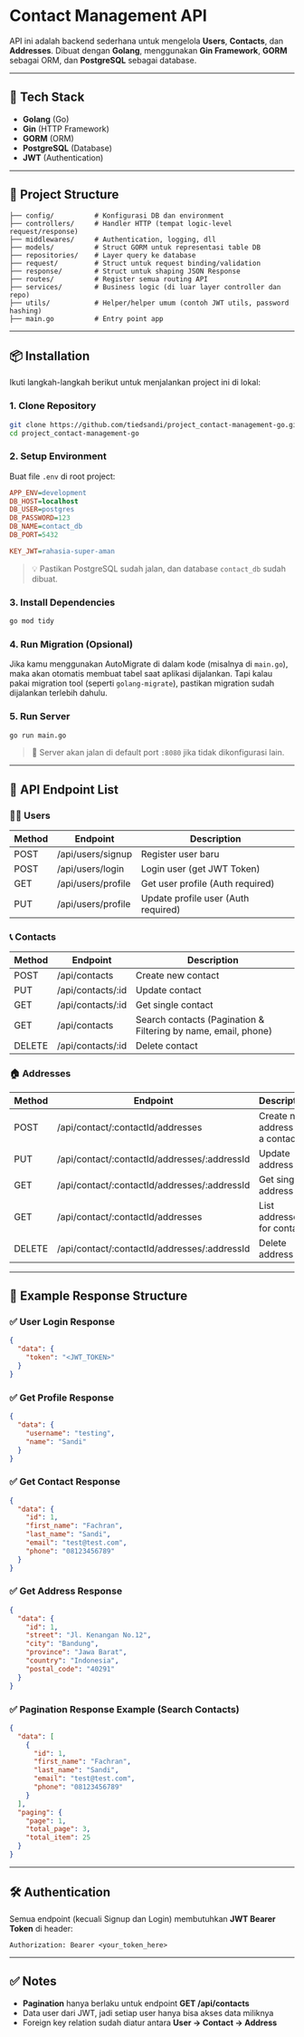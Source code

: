 # Contact Management API

API ini adalah backend sederhana untuk mengelola **Users**, **Contacts**, dan **Addresses**. Dibuat dengan **Golang**, menggunakan **Gin Framework**, **GORM** sebagai ORM, dan **PostgreSQL** sebagai database.

---

## 🚀 Tech Stack

- **Golang** (Go)
- **Gin** (HTTP Framework)
- **GORM** (ORM)
- **PostgreSQL** (Database)
- **JWT** (Authentication)

---

## 📂 Project Structure

```
├── config/          # Konfigurasi DB dan environment
├── controllers/     # Handler HTTP (tempat logic-level request/response)
├── middlewares/     # Authentication, logging, dll
├── models/          # Struct GORM untuk representasi table DB
├── repositories/    # Layer query ke database
├── request/         # Struct untuk request binding/validation
├── response/        # Struct untuk shaping JSON Response
├── routes/          # Register semua routing API
├── services/        # Business logic (di luar layer controller dan repo)
├── utils/           # Helper/helper umum (contoh JWT utils, password hashing)
├── main.go          # Entry point app
```

---

## 📦 Installation

Ikuti langkah-langkah berikut untuk menjalankan project ini di lokal:

### 1. Clone Repository

```bash
git clone https://github.com/tiedsandi/project_contact-management-go.git
cd project_contact-management-go
```

### 2. Setup Environment

Buat file `.env` di root project:

```ini
APP_ENV=development
DB_HOST=localhost
DB_USER=postgres
DB_PASSWORD=123
DB_NAME=contact_db
DB_PORT=5432

KEY_JWT=rahasia-super-aman
```

> 💡 Pastikan PostgreSQL sudah jalan, dan database `contact_db` sudah dibuat.

### 3. Install Dependencies

```bash
go mod tidy
```

### 4. Run Migration (Opsional)

Jika kamu menggunakan AutoMigrate di dalam kode (misalnya di `main.go`), maka akan otomatis membuat tabel saat aplikasi dijalankan. Tapi kalau pakai migration tool (seperti `golang-migrate`), pastikan migration sudah dijalankan terlebih dahulu.

### 5. Run Server

```bash
go run main.go
```

> 🚀 Server akan jalan di default port `:8080` jika tidak dikonfigurasi lain.

---

## 📌 API Endpoint List

### 🧑‍💻 Users

| Method | Endpoint           | Description                         |
| ------ | ------------------ | ----------------------------------- |
| POST   | /api/users/signup  | Register user baru                  |
| POST   | /api/users/login   | Login user (get JWT Token)          |
| GET    | /api/users/profile | Get user profile (Auth required)    |
| PUT    | /api/users/profile | Update profile user (Auth required) |

### 📞 Contacts

| Method | Endpoint           | Description                                                    |
| ------ | ------------------ | -------------------------------------------------------------- |
| POST   | /api/contacts      | Create new contact                                             |
| PUT    | /api/contacts/\:id | Update contact                                                 |
| GET    | /api/contacts/\:id | Get single contact                                             |
| GET    | /api/contacts      | Search contacts (Pagination & Filtering by name, email, phone) |
| DELETE | /api/contacts/\:id | Delete contact                                                 |

### 🏠 Addresses

| Method | Endpoint                                       | Description                      |
| ------ | ---------------------------------------------- | -------------------------------- |
| POST   | /api/contact/\:contactId/addresses             | Create new address for a contact |
| PUT    | /api/contact/\:contactId/addresses/\:addressId | Update address                   |
| GET    | /api/contact/\:contactId/addresses/\:addressId | Get single address               |
| GET    | /api/contact/\:contactId/addresses             | List addresses for contact       |
| DELETE | /api/contact/\:contactId/addresses/\:addressId | Delete address                   |

---

## 📄 Example Response Structure

### ✅ User Login Response

```json
{
  "data": {
    "token": "<JWT_TOKEN>"
  }
}
```

### ✅ Get Profile Response

```json
{
  "data": {
    "username": "testing",
    "name": "Sandi"
  }
}
```

### ✅ Get Contact Response

```json
{
  "data": {
    "id": 1,
    "first_name": "Fachran",
    "last_name": "Sandi",
    "email": "test@test.com",
    "phone": "08123456789"
  }
}
```

### ✅ Get Address Response

```json
{
  "data": {
    "id": 1,
    "street": "Jl. Kenangan No.12",
    "city": "Bandung",
    "province": "Jawa Barat",
    "country": "Indonesia",
    "postal_code": "40291"
  }
}
```

### ✅ Pagination Response Example (Search Contacts)

```json
{
  "data": [
    {
      "id": 1,
      "first_name": "Fachran",
      "last_name": "Sandi",
      "email": "test@test.com",
      "phone": "08123456789"
    }
  ],
  "paging": {
    "page": 1,
    "total_page": 3,
    "total_item": 25
  }
}
```

---

## 🛠️ Authentication

Semua endpoint (kecuali Signup dan Login) membutuhkan **JWT Bearer Token** di header:

```http
Authorization: Bearer <your_token_here>
```

---

## ✅ Notes

- **Pagination** hanya berlaku untuk endpoint **GET /api/contacts**
- Data user dari JWT, jadi setiap user hanya bisa akses data miliknya
- Foreign key relation sudah diatur antara **User → Contact → Address**
